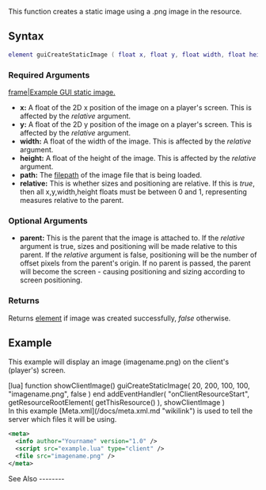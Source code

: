 This function creates a static image using a .png image in the resource.

Syntax
------

``` lua
element guiCreateStaticImage ( float x, float y, float width, float height, string path, bool relative, [element parent = nil] )
```

### Required Arguments

[frame|Example GUI static image.](/docs/image-gui-staticimage.png.md "wikilink")

-   **x:** A float of the 2D x position of the image on a player's screen. This is affected by the *relative* argument.
-   **y:** A float of the 2D y position of the image on a player's screen. This is affected by the *relative* argument.
-   **width:** A float of the width of the image. This is affected by the *relative* argument.
-   **height:** A float of the height of the image. This is affected by the *relative* argument.
-   **path:** The [filepath](/docs/filepath.md "wikilink") of the image file that is being loaded.
-   **relative:** This is whether sizes and positioning are relative. If this is *true*, then all x,y,width,height floats must be between 0 and 1, representing measures relative to the parent.

### Optional Arguments

-   **parent:** This is the parent that the image is attached to. If the *relative* argument is true, sizes and positioning will be made relative to this parent. If the *relative* argument is false, positioning will be the number of offset pixels from the parent's origin. If no parent is passed, the parent will become the screen - causing positioning and sizing according to screen positioning.

### Returns

Returns [element](/docs/element.md "wikilink") if image was created successfully, *false* otherwise.

Example
-------

This example will display an image (imagename.png) on the client's (player's) screen.

<section name="Client-side script (example.lua)" class="client" show="true">
    [lua]
    function showClientImage()
       guiCreateStaticImage( 20, 200, 100, 100, "imagename.png", false )
    end
    addEventHandler( "onClientResourceStart", getResourceRootElement( getThisResource() ), showClientImage )

</section>
<section name="meta.xml" class="server" show="true">
In this example [Meta.xml](/docs/meta.xml.md "wikilink") is used to tell the server which files it will be using.

``` xml
<meta>
  <info author="Yourname" version="1.0" />
  <script src="example.lua" type="client" />
  <file src="imagename.png" />
</meta>
```

</section>
See Also
--------
